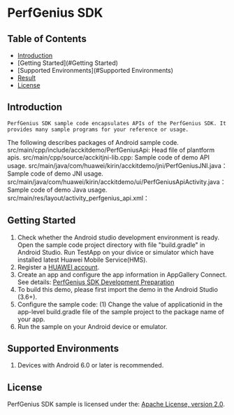 # PerfGenius SDK

## Table of Contents

 * [Introduction](#Introduction)
 * [Getting Started](#Getting Started)
 * [Supported Environments](#Supported Environments)
 * [Result](#Result)
 * [License](#License)


## Introduction
    PerfGenius SDK sample code encapsulates APIs of the PerfGenius SDK. It provides many sample programs for your reference or usage.
The following describes packages of Android sample code.
    src/main/cpp/include/acckitdemo/PerfGeniusApi:                           Head file of plantform apis.
    src/main/cpp/source/acckitjni-lib.cpp:                                   Sample code of demo API usage.
    src/main/java/com/huawei/kirin/acckitdemo/jni/PerfGeniusJNI.java：        Sample code of demo JNI usage.
    src/main/java/com/huawei/kirin/acckitdemo/ui/PerfGeniusApiActivity.java： Sample code of demo Java usage.
    src/main/res/layout/activity_perfgenius_api.xml： 
    
## Getting Started

1. Check whether the Android studio development environment is ready. Open the sample code project directory with file "build.gradle" in Android Studio. Run TestApp on your divice or simulator which have installed latest Huawei Mobile Service(HMS).
2. Register a [HUAWEI account](https://developer.huawei.com/consumer/en/).
3. Create an app and configure the app information in AppGallery Connect.
See details: [PerfGenius SDK Development Preparation](https://developer.huawei.com/consumer/cn/doc/development/HMSCore-Guides/introduction-0000001054817121)
4. To build this demo, please first import the demo in the Android Studio (3.6+).
5. Configure the sample code:
     (1) Change the value of applicationid in the app-level build.gradle file of the sample project to the package name of your app.
6. Run the sample on your Android device or emulator.

## Supported Environments
1. Devices with Android 6.0 or later is recommended.
## License
   PerfGenius SDK sample is licensed under the: [Apache License, version 2.0](http://www.apache.org/licenses/LICENSE-2.0).
